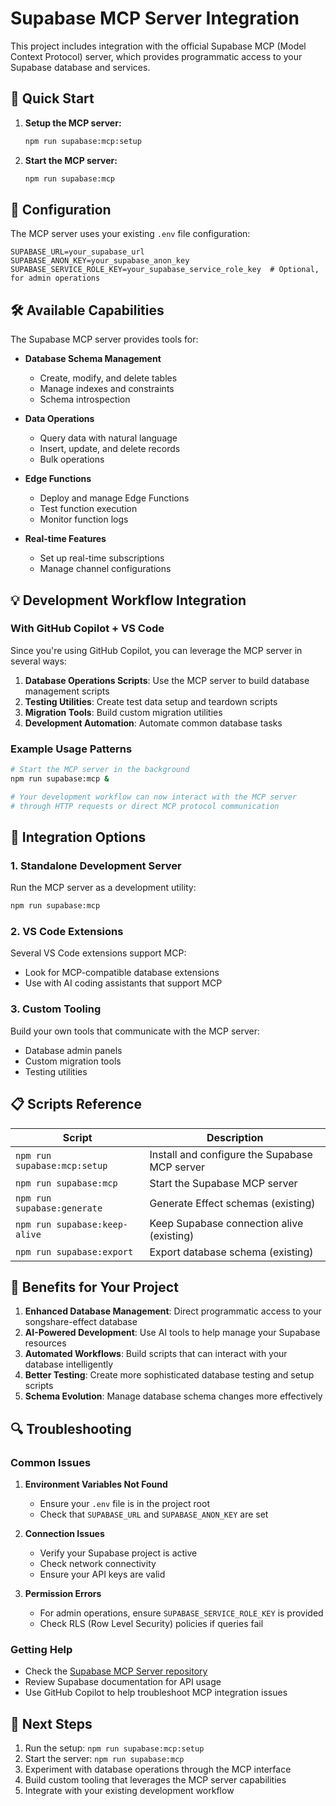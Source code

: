 # Supabase MCP Server Integration

This project includes integration with the official Supabase MCP (Model Context Protocol) server, which provides programmatic access to your Supabase database and services.

## 🚀 Quick Start

1. **Setup the MCP server:**

   ```bash
   npm run supabase:mcp:setup
   ```

2. **Start the MCP server:**
   ```bash
   npm run supabase:mcp
   ```

## 🔧 Configuration

The MCP server uses your existing `.env` file configuration:

```env
SUPABASE_URL=your_supabase_url
SUPABASE_ANON_KEY=your_supabase_anon_key
SUPABASE_SERVICE_ROLE_KEY=your_supabase_service_role_key  # Optional, for admin operations
```

## 🛠️ Available Capabilities

The Supabase MCP server provides tools for:

- **Database Schema Management**
  - Create, modify, and delete tables
  - Manage indexes and constraints
  - Schema introspection

- **Data Operations**
  - Query data with natural language
  - Insert, update, and delete records
  - Bulk operations

- **Edge Functions**
  - Deploy and manage Edge Functions
  - Test function execution
  - Monitor function logs

- **Real-time Features**
  - Set up real-time subscriptions
  - Manage channel configurations

## 💡 Development Workflow Integration

### With GitHub Copilot + VS Code

Since you're using GitHub Copilot, you can leverage the MCP server in several ways:

1. **Database Operations Scripts**: Use the MCP server to build database management scripts
2. **Testing Utilities**: Create test data setup and teardown scripts
3. **Migration Tools**: Build custom migration utilities
4. **Development Automation**: Automate common database tasks

### Example Usage Patterns

```bash
# Start the MCP server in the background
npm run supabase:mcp &

# Your development workflow can now interact with the MCP server
# through HTTP requests or direct MCP protocol communication
```

## 🔗 Integration Options

### 1. Standalone Development Server

Run the MCP server as a development utility:

```bash
npm run supabase:mcp
```

### 2. VS Code Extensions

Several VS Code extensions support MCP:

- Look for MCP-compatible database extensions
- Use with AI coding assistants that support MCP

### 3. Custom Tooling

Build your own tools that communicate with the MCP server:

- Database admin panels
- Custom migration tools
- Testing utilities

## 📋 Scripts Reference

| Script                        | Description                                   |
| ----------------------------- | --------------------------------------------- |
| `npm run supabase:mcp:setup`  | Install and configure the Supabase MCP server |
| `npm run supabase:mcp`        | Start the Supabase MCP server                 |
| `npm run supabase:generate`   | Generate Effect schemas (existing)            |
| `npm run supabase:keep-alive` | Keep Supabase connection alive (existing)     |
| `npm run supabase:export`     | Export database schema (existing)             |

## 🚀 Benefits for Your Project

1. **Enhanced Database Management**: Direct programmatic access to your songshare-effect database
2. **AI-Powered Development**: Use AI tools to help manage your Supabase resources
3. **Automated Workflows**: Build scripts that can interact with your database intelligently
4. **Better Testing**: Create more sophisticated database testing and setup scripts
5. **Schema Evolution**: Manage database schema changes more effectively

## 🔍 Troubleshooting

### Common Issues

1. **Environment Variables Not Found**
   - Ensure your `.env` file is in the project root
   - Check that `SUPABASE_URL` and `SUPABASE_ANON_KEY` are set

2. **Connection Issues**
   - Verify your Supabase project is active
   - Check network connectivity
   - Ensure your API keys are valid

3. **Permission Errors**
   - For admin operations, ensure `SUPABASE_SERVICE_ROLE_KEY` is provided
   - Check RLS (Row Level Security) policies if queries fail

### Getting Help

- Check the [Supabase MCP Server repository](https://github.com/supabase-community/supabase-mcp)
- Review Supabase documentation for API usage
- Use GitHub Copilot to help troubleshoot MCP integration issues

## 🎯 Next Steps

1. Run the setup: `npm run supabase:mcp:setup`
2. Start the server: `npm run supabase:mcp`
3. Experiment with database operations through the MCP interface
4. Build custom tooling that leverages the MCP server capabilities
5. Integrate with your existing development workflow
